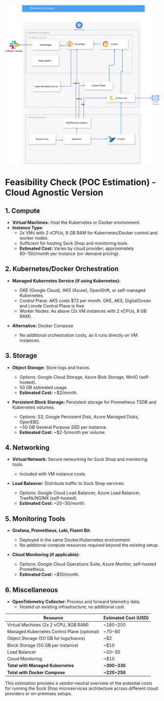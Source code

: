 ![Monitoring Architecture](monitoring.drawio.png)

# Feasibility Check (POC Estimation) - Cloud Agnostic Version

## 1. Compute

- **Virtual Machines:** Host the Kubernetes or Docker environment.
- **Instance Type:**
  - 2x VMs with 2 vCPUs, 8 GB RAM for Kubernetes/Docker control and worker nodes.
  - Sufficient for hosting Sock Shop and monitoring tools.
  - **Estimated Cost:** Varies by cloud provider; approximately $90-$100/month per instance (on-demand pricing).

## 2. Kubernetes/Docker Orchestration

- **Managed Kubernetes Service (if using Kubernetes):**
  - GKE (Google Cloud), AKS (Azure), OpenShift, or self-managed Kubernetes.
  - Control Plane: AKS costs $72 per month. GKE, AKS, DigitalOcean and Linode Control Plane is free
  - Worker Nodes: As above (2x VM instances with 2 vCPUs, 8 GB RAM).
  
- **Alternative:** Docker Compose
  - No additional orchestration costs, as it runs directly on VM instances.

## 3. Storage

- **Object Storage:** Store logs and traces.
  - Options: Google Cloud Storage, Azure Blob Storage, MinIO (self-hosted).
  - 50 GB estimated usage.
  - **Estimated Cost:** ~$2/month.

- **Persistent Block Storage:** Persistent storage for Prometheus TSDB and Kubernetes volumes.
  - Options: S3, Google Persistent Disk, Azure Managed Disks, OpenEBS.
  - ~50 GB General Purpose SSD per instance.
  - **Estimated Cost:** ~$2-5/month per volume.

## 4. Networking

- **Virtual Network:** Secure networking for Sock Shop and monitoring tools.
  - Included with VM instance costs.
  
- **Load Balancer:** Distribute traffic to Sock Shop services.
  - Options: Google Cloud Load Balancer, Azure Load Balancer, Traefik/NGINX (self-hosted).
  - **Estimated Cost:** ~$20-$30/month.

## 5. Monitoring Tools

- **Grafana, Prometheus, Loki, Fluent Bit:**
  - Deployed in the same Docker/Kubernetes environment.
  - No additional compute resources required beyond the existing setup.

- **Cloud Monitoring (if applicable):**
  - Options: Google Cloud Operations Suite, Azure Monitor, self-hosted Prometheus.
  - **Estimated Cost:** ~$10/month.

## 6. Miscellaneous

- **OpenTelemetry Collector:** Process and forward telemetry data.
  - Hosted on existing infrastructure; no additional cost.

| Resource                  | Estimated Cost (USD) |
|---------------------------|---------------------|
| Virtual Machines (2x 2 vCPU, 8GB RAM) | ~$180-$200 |
| Managed Kubernetes Control Plane (optional) | ~$70-$80 |
| Object Storage (50 GB for logs/traces) | ~$2 |
| Block Storage (50 GB per instance) | ~$10 |
| Load Balancer | ~$20-$30 |
| Cloud Monitoring | ~$10 |
| **Total with Managed Kubernetes** | **~$300-$330** |
| **Total with Docker Compose** | **~$220-$250** |

This estimation provides a vendor-neutral overview of the potential costs for running the Sock Shop microservices architecture across different cloud providers or on-premises setups.